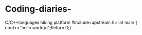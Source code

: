 # Coding-diaries-
C/C++languages hiking platform #include<upstream.h> int main { cout<<"hello world\n";Return 0;}
